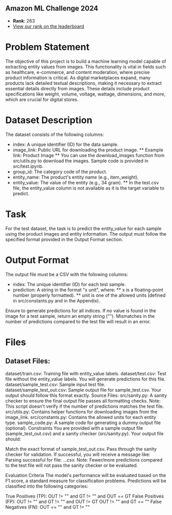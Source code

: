 ## Amazon ML Challenge 2024
- **Rank**: 263
- [View our rank on the leaderboard](https://unstop.com/hackathons/amazon-ml-challenge-amazon-1100713/coding-challenge/200089)



# Problem Statement
The objective of this project is to build a machine learning model capable of extracting entity values from images. This functionality is vital in fields such as healthcare, e-commerce, and content moderation, where precise product information is critical. As digital marketplaces expand, many products lack detailed textual descriptions, making it necessary to extract essential details directly from images. These details include product specifications like weight, volume, voltage, wattage, dimensions, and more, which are crucial for digital stores.

# Dataset Description
The dataset consists of the following columns:

* index: A unique identifier (ID) for the data sample.
* image_link: Public URL for downloading the product image.
** Example link: Product Image
** You can use the download_images function from src/utils.py to download the images. Sample code is provided in src/test.ipynb.
* group_id: The category code of the product.
* entity_name: The product's entity name (e.g., item_weight).
* entity_value: The value of the entity (e.g., 34 gram).
** In the test.csv file, the entity_value column is not available as it is the target variable to predict.
  
# Task
For the test dataset, the task is to predict the entity_value for each sample using the product images and entity information. The output must follow the specified format provided in the Output Format section.

# Output Format
The output file must be a CSV with the following columns:

* index: The unique identifier (ID) for each test sample.
* prediction: A string in the format "x unit", where:
** x is a floating-point number (properly formatted).
** unit is one of the allowed units (defined in src/constants.py and in the Appendix).

Ensure to generate predictions for all indices. If no value is found in the image for a test sample, return an empty string (""). Mismatches in the number of predictions compared to the test file will result in an error.

# Files
## Dataset Files:
dataset/train.csv: Training file with entity_value labels.
dataset/test.csv: Test file without the entity_value labels. You will generate predictions for this file.
dataset/sample_test.csv: Sample input test file.
dataset/sample_test_out.csv: Sample output file for sample_test.csv. Your output should follow this format exactly.
Source Files:
src/sanity.py: A sanity checker to ensure the final output file passes all formatting checks.
Note: This script doesn't verify if the number of predictions matches the test file.
src/utils.py: Contains helper functions for downloading images from the image_link.
src/constants.py: Contains the allowed units for each entity type.
sample_code.py: A sample code for generating a dummy output file (optional).
Constraints
You are provided with a sample output file (sample_test_out.csv) and a sanity checker (src/sanity.py). Your output file should:

Match the exact format of sample_test_out.csv.
Pass through the sanity checker for validation.
If successful, you will receive a message like: Parsing successful for file: ...csv.
Note: Fewer/more predictions compared to the test file will not pass the sanity checker or be evaluated.

Evaluation Criteria
The model's performance will be evaluated based on the F1 score, a standard measure for classification problems. Predictions will be classified into the following categories:

True Positives (TP): OUT != "" and GT != "" and OUT == GT
False Positives (FP):
OUT != "" and GT != "" and OUT != GT
OUT != "" and GT == ""
False Negatives (FN): OUT == "" and GT != ""
